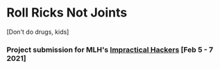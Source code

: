 # Roll Ricks Not Joints

[Don't do drugs, kids]

### Project submission for MLH's [Impractical Hackers](https://organize.mlh.io/participants/events/6397-impractical-hackers) [Feb 5 - 7 2021]
